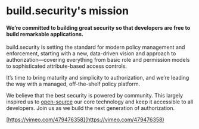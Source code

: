 # build.security's mission

#### **We’re committed to building great security so that developers are free to build remarkable applications.**

build.security is setting the standard for modern policy management and enforcement, starting with a new, data-driven vision and approach to authorization—covering everything from basic role and permission models to sophisticated attribute-based access controls.

It’s time to bring maturity and simplicity to authorization, and we’re leading the way with a managed, off-the-shelf policy platform.

We believe that the best security is powered by community. This largely inspired us to [open-source](https://github.com/build-security) our core technology and keep it accessible to all developers. Join us as we build the next generation of authorization.



[https://vimeo.com/479476358](https://vimeo.com/479476358)

